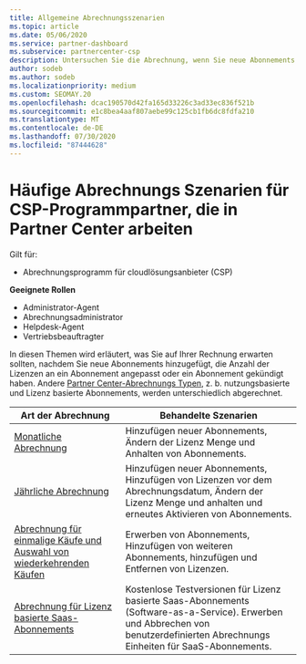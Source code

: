```yaml
---
title: Allgemeine Abrechnungsszenarien
ms.topic: article
ms.date: 05/06/2020
ms.service: partner-dashboard
ms.subservice: partnercenter-csp
description: Untersuchen Sie die Abrechnung, wenn Sie neue Abonnements hinzufügen, die Lizenz Menge anpassen oder ein Abonnement kündigen. Sehen Sie sich an, wie sich nutzungsbasierte und Lizenz basierte Abonnements unterscheiden.
author: sodeb
ms.author: sodeb
ms.localizationpriority: medium
ms.custom: SEOMAY.20
ms.openlocfilehash: dcac190570d42fa165d33226c3ad33ec836f521b
ms.sourcegitcommit: e1c8bea4aaf807aebe99c125cb1fb6dc8fdfa210
ms.translationtype: MT
ms.contentlocale: de-DE
ms.lasthandoff: 07/30/2020
ms.locfileid: "87444628"
---
```

# <a name="common-billing-scenarios-for-csp-program-partners-working-in-partner-center"></a>Häufige Abrechnungs Szenarien für CSP-Programmpartner, die in Partner Center arbeiten

Gilt für:

- Abrechnungsprogramm für cloudlösungsanbieter (CSP)

**Geeignete Rollen**

- Administrator-Agent
- Abrechnungsadministrator
- Helpdesk-Agent
- Vertriebsbeauftragter

In diesen Themen wird erläutert, was Sie auf Ihrer Rechnung erwarten sollten, nachdem Sie neue Abonnements hinzugefügt, die Anzahl der Lizenzen an ein Abonnement angepasst oder ein Abonnement gekündigt haben. Andere [Partner Center-Abrechnungs Typen](billing-different-types.md), z. b. nutzungsbasierte und Lizenz basierte Abonnements, werden unterschiedlich abgerechnet.

| Art der Abrechnung | Behandelte Szenarien |
| --------------- | ----------------- |
| [Monatliche Abrechnung](common-billing-scenarios-monthly.md) | Hinzufügen neuer Abonnements, Ändern der Lizenz Menge und Anhalten von Abonnements. |
| [Jährliche Abrechnung](common-billing-scenarios-annual.md) | Hinzufügen neuer Abonnements, Hinzufügen von Lizenzen vor dem Abrechnungsdatum, Ändern der Lizenz Menge und anhalten und erneutes Aktivieren von Abonnements. |
| [Abrechnung für einmalige Käufe und Auswahl von wiederkehrenden Käufen](common-billing-scenarios-onetime-recurring.md) | Erwerben von Abonnements, Hinzufügen von weiteren Abonnements, hinzufügen und Entfernen von Lizenzen. |
| [Abrechnung für Lizenz basierte Saas-Abonnements](common-billing-scenarios-saas.md) | Kostenlose Testversionen für Lizenz basierte Saas-Abonnements (Software-as-a-Service). Erwerben und Abbrechen von benutzerdefinierten Abrechnungs Einheiten für SaaS-Abonnements. |
